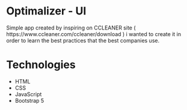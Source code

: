 <H1>Optimalizer - UI</H1>

<p>Simple app created by inspiring on CCLEANER site ( https://www.ccleaner.com/ccleaner/download ) i wanted to create it in order to learn the best practices that 
the best companies use.</p>

<h1>Technologies</h1>
<ul>
  <li>HTML</li>
  <li>CSS</li>
  <li>JavaScript</li>
  <li>Bootstrap 5</li>
</ul>

